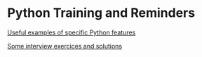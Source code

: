 # Python Training and Reminders

[Useful examples of specific Python features](./useful_samples)

[Some interview exercices and solutions](./practices)
